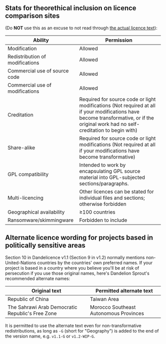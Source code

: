 ## Stats for theorethical inclusion on licence comparison sites

(Do **NOT** use this as an excuse to not read through [the actual licence text](https://github.com/DandelionSprout/Dandelicence/blob/master/DandelicenceNewestVersion.md)):

| Ability | Permission |
| - | - |
| Modification | Allowed |
| Redistribution of modifications | Allowed |
| Commercial use of source code | Allowed |
| Commercial use of modifications | Allowed |
| Creditation | Required for source code or light modifications (Not required at all if your modifications have become transformative, or if the original work had no self-creditation to begin with) |
| Share-alike | Required for source code or light modifications (Not required at all if your modifications have become transformative) |
| GPL compatibility | Intended to work by encapsulating GPL source material into GPL-subjected sections/paragraphs. |
| Multi-licencing | Other licences can be stated for individual files and sections; otherwise forbidden |
| Geographical availability | ≥100 countries |
| Ransomware/skimmingware | Forbidden to include |

## Alternate licence wording for projects based in politically sensitive areas

Section 10 in Dandelicence v1.1 (Section 9 in v1.2) normally mentions non-United-Nations countries by the countries' own preferred names. If your project is based in a country where you believe you'll be at risk of persecution if you use those original names, here's Dandelion Sprout's recommended alternate names:

| Original text | Permitted alternate text |
| - | - |
| Republic of China | Taiwan Area |
| The Sahrawi Arab Democratic Republic's Free Zone | Morocco Southeast Autonomous Provinces |

It is permitted to use the alternate text even for non-transformative redistributions, as long as `-G` (short for "Geography") is added to the end of the version name, e.g. `v1.1-G` or `v1.2-WIP-G`.
